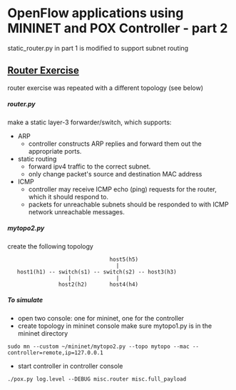 # OpenFlow applications using MININET and POX Controller - part 2

static_router.py in part 1 is modified to support subnet routing

## [Router Exercise](https://github.com/mininet/openflow-tutorial/wiki/Router-Exercise)
router exercise was repeated with a different topology (see below)

##### router.py
make a static layer-3 forwarder/switch, which supports:
- ARP
  - controller constructs ARP replies and forward them out the appropriate ports.
- static routing
  - forward ipv4 traffic to the correct subnet.
  - only change packet's source and destination MAC address
- ICMP
  - controller may receive ICMP echo (ping) requests for the router, which it should respond to.
  - packets for unreachable subnets should be responded to with ICMP network unreachable messages.

##### mytopo2.py
create the following topology
```
                                host5(h5)
                                  | 
   host1(h1) -- switch(s1) -- switch(s2) -- host3(h3)
                   |              |
                host2(h2)       host4(h4)
```
##### To simulate
- open two console: one for mininet, one for the controller
- create topology in mininet console
make sure mytopo1.py is in the mininet directory
```
sudo mn --custom ~/mininet/mytopo2.py --topo mytopo --mac --controller=remote,ip=127.0.0.1
```
- start controller in controller console
```
./pox.py log.level --DEBUG misc.router misc.full_payload
```



